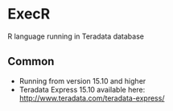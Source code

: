 # ExecR
R language running in Teradata database

## Common
- Running from version 15.10 and higher
- Teradata Express 15.10 available here: http://www.teradata.com/teradata-express/
